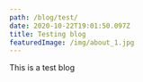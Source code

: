 ```yaml
---
path: /blog/test/
date: 2020-10-22T19:01:50.097Z
title: Testing blog
featuredImage: /img/about_1.jpg
---
```

This is a test blog